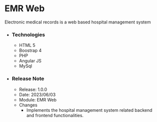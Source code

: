 # EMR Web
Electronic medical records is a web based hospital management system 

* ### Technologies
  * HTML 5
  * Boostrap 4
  * PHP
  * Angular JS
  * MySql
  
* ### Release Note
  * Release: 1.0.0
  * Date: 2023/06/03
  * Module: EMR Web
  * Changes
    * Implements the hospital management system related backend and frontend functionalities.
